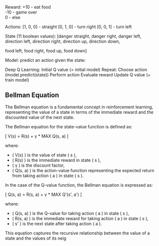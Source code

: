 Reward:
  +10 - eat food  
  -10 - game over  
  0   - else  

Actions:
  [1, 0, 0] - straight
  [0, 1, 0] - turn right
  [0, 0, 1] - turn left

State (11 boolean values):
  [danger straight, danger right, danger left,
   direction left, direction right,
   direction up, direction down,

   food left, food right,
   food up, food down]

Model:
  predict an action given the state:

  Deep Q Learning:
    Initial Q value (= initial model)
    Repeat:
      Choose action (model.predict(state))
      Perform action
      Evaluate reward
      Update Q value (+ train model)


## Bellman Equation

The Bellman equation is a fundamental concept in reinforcement learning, representing the value of a state in terms of the immediate reward and the discounted value of the next state.

The Bellman equation for the state-value function is defined as:

\[ V(s) = R(s) + γ * MAX Q(s, a) \]

where:
- \( V(s) \) is the value of state \( s \),
- \( R(s) \) is the immediate reward in state \( s \),
- \( γ \) is the discount factor,
- \( Q(s, a) \) is the action-value function representing the expected return from taking action \( a \) in state \( s \).

In the case of the Q-value function, the Bellman equation is expressed as:

\[ Q(s, a) = R(s, a) + γ * MAX Q'(s', a') \]

where:
- \( Q(s, a) \) is the Q-value for taking action \( a \) in state \( s \),
- \( R(s, a) \) is the immediate reward for taking action \( a \) in state \( s \),
- \( s' \) is the next state after taking action \( a \).

This equation captures the recursive relationship between the value of a state and the values of its neig





